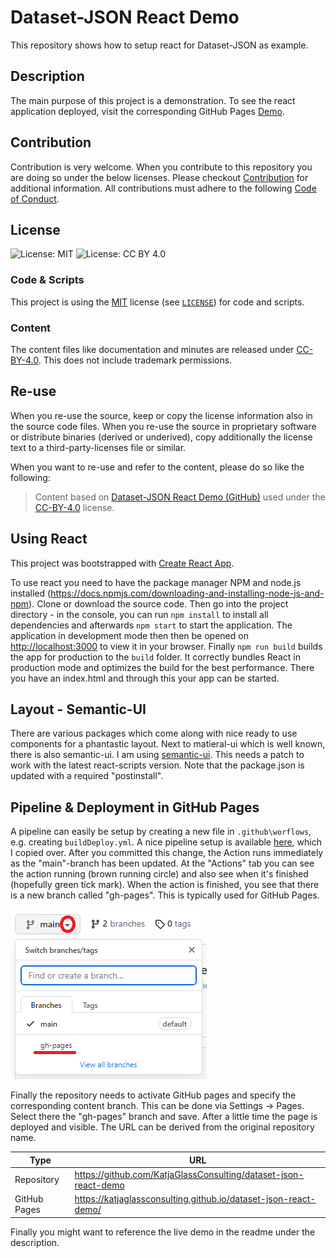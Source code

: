# Dataset-JSON React Demo

This repository shows how to setup react for Dataset-JSON as example.

## Description

The main purpose of this project is a demonstration. To see the react application deployed, visit the corresponding GitHub Pages [Demo](https://katjaglassconsulting.github.io/dataset-json-react-demo/).

## Contribution

Contribution is very welcome. When you contribute to this repository you are doing so under the below licenses. Please checkout [Contribution](CONTRIBUTING.md) for additional information. All contributions must adhere to the following [Code of Conduct](CODE_OF_CONDUCT.md).

## License

![License: MIT](https://img.shields.io/badge/License-MIT-blue.svg) ![License: CC BY 4.0](https://img.shields.io/badge/License-CC_BY_4.0-blue.svg)

### Code & Scripts

This project is using the [MIT](http://www.opensource.org/licenses/MIT "The MIT License | Open Source Initiative") license (see [`LICENSE`](LICENSE)) for code and scripts.

### Content

The content files like documentation and minutes are released under [CC-BY-4.0](https://creativecommons.org/licenses/by/4.0/). This does not include trademark permissions.

## Re-use

When you re-use the source, keep or copy the license information also in the source code files. When you re-use the source in proprietary software or distribute binaries (derived or underived), copy additionally the license text to a third-party-licenses file or similar.

When you want to re-use and refer to the content, please do so like the following:

> Content based on [Dataset-JSON React Demo (GitHub)](https://github.com/KatjaGlassConsulting/dataset-json-react-demo) used under the [CC-BY-4.0](https://creativecommons.org/licenses/by/4.0/) license.

## Using React

This project was bootstrapped with [Create React App](https://github.com/facebook/create-react-app).

To use react you need to have the package manager NPM and node.js installed (https://docs.npmjs.com/downloading-and-installing-node-js-and-npm). Clone or download the source code. Then go into the project directory - in the console, you can run `npm install` to install all dependencies and afterwards `npm start` to start the application. The application in development mode then then be opened on [http://localhost:3000](http://localhost:3000) to view it in your browser. Finally `npm run build`  builds the app for production to the `build` folder. It correctly bundles React in production mode and optimizes the build for the best performance. There you have an index.html and through this your app can be started.

## Layout - Semantic-UI

There are various packages which come along with nice ready to use components for a phantastic layout. Next to matieral-ui which is well known, there is also semantic-ui.
I am using [semantic-ui](https://react.semantic-ui.com/). This needs a patch to work with the latest react-scripts version. Note that the package.json is updated with a required "postinstall".

## Pipeline & Deployment in GitHub Pages

A pipeline can easily be setup by creating a new file in `.github\worflows`, e.g. creating `buildDeploy.yml`. A nice pipeline setup is available [here](https://github.com/marketplace/actions/deploy-to-github-pages), which I copied over. After you committed this change, the Action runs immediately as the "main"-branch has been updated. At the "Actions" tab you can see the action running (brown running circle) and also see when it's finished (hopefully green tick mark). When the action is finished, you see that there is a new branch called "gh-pages". This is typically used for GitHub Pages.

![Screenshot of branches](./images/screenshot_gh_pages.png)

Finally the repository needs to activate GitHub pages and specify the corresponding content branch. This can be done via Settings -> Pages. Select there the "gh-pages" branch and save. After a little time the page is deployed and visible. The URL can be derived from the original repository name.

Type | URL
-- | --
Repository | https://github.com/KatjaGlassConsulting/dataset-json-react-demo
GitHub Pages | https://katjaglassconsulting.github.io/dataset-json-react-demo/

Finally you might want to reference the live demo in the readme under the description. 